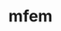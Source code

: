 ---
title: "mfem"
layout: cache
categories: [package, develop-2024-02-25]
meta: {"versions": ["4.6.0"], "compilers": ["cce@=15.0.1", "gcc@=10.3.0", "gcc@=11.1.0", "gcc@=11.4.0", "gcc@=7.3.1", "gcc@=7.5.0", "gcc@=9.4.0", "oneapi@=2024.0.0"], "oss": ["amzn2", "rhel8", "sle_hpc15", "ubuntu18.04", "ubuntu20.04", "ubuntu22.04"], "platforms": ["linux"], "targets": ["aarch64", "neoverse_n1", "neoverse_v1", "neoverse_v2", "ppc64le", "x86_64_v3", "x86_64_v4", "zen4"], "stacks": ["aws-isc", "aws-isc-aarch64", "data-vis-sdk", "e4s", "e4s-cray-rhel", "e4s-cray-sles", "e4s-neoverse-v2", "e4s-neoverse_v1", "e4s-oneapi", "e4s-power", "e4s-rocm-external", "radiuss", "radiuss-aws", "radiuss-aws-aarch64", "root"], "num_specs": 34, "num_specs_by_stack": {"root": 34, "radiuss-aws-aarch64": 4, "aws-isc-aarch64": 2, "aws-isc": 2, "radiuss-aws": 3, "e4s-cray-rhel": 1, "e4s-cray-sles": 1, "radiuss": 1, "e4s-neoverse_v1": 4, "e4s-power": 2, "data-vis-sdk": 1, "e4s": 6, "e4s-rocm-external": 2, "e4s-neoverse-v2": 4, "e4s-oneapi": 1}}
spec_details: [{"hash": "h4lrjjutmkif2r3gcek45mncnlqg4lzo", "compiler": "gcc@=7.3.1", "versions": ["4.6.0"], "os": "amzn2", "platform": "linux", "target": "aarch64", "variants": ["~amgx", "build_system=generic", "~conduit", "~cuda", "~debug", "~examples", "~exceptions", "~fms", "~ginkgo", "~gnutls", "~gslib", "~hiop", "~lapack", "~libceed", "~libunwind", "+metis", "~miniapps", "~mpfr", "+mpi", "~netcdf", "~occa", "~openmp", "patches=718f073", "~petsc", "~pumi", "~raja", "~rocm", "~shared", "~slepc", "+static", "~strumpack", "~suite-sparse", "~sundials", "~superlu-dist", "~threadsafe", "timer=auto", "~umpire", "+zlib"], "stacks": ["root", "radiuss-aws-aarch64"], "size": "-", "tarball": "https://binaries.spack.io/releases/develop-2024-02-25/build_cache/linux-amzn2-aarch64/gcc-7.3.1/mfem-4.6.0/linux-amzn2-aarch64-gcc-7.3.1-mfem-4.6.0-h4lrjjutmkif2r3gcek45mncnlqg4lzo.spack"}, {"hash": "56nprhqblot35i26jn6gowcetike5pk6", "compiler": "gcc@=7.3.1", "versions": ["4.6.0"], "os": "amzn2", "platform": "linux", "target": "aarch64", "variants": ["~amgx", "build_system=generic", "~conduit", "~cuda", "~debug", "~examples", "~exceptions", "~fms", "~ginkgo", "~gnutls", "~gslib", "~hiop", "~lapack", "~libceed", "~libunwind", "+metis", "~miniapps", "~mpfr", "+mpi", "~netcdf", "~occa", "~openmp", "patches=718f073", "~petsc", "~pumi", "~raja", "~rocm", "~shared", "~slepc", "+static", "~strumpack", "~suite-sparse", "~sundials", "~superlu-dist", "~threadsafe", "timer=auto", "~umpire", "+zlib"], "stacks": ["root", "aws-isc-aarch64"], "size": "-", "tarball": "https://binaries.spack.io/releases/develop-2024-02-25/build_cache/linux-amzn2-aarch64/gcc-7.3.1/mfem-4.6.0/linux-amzn2-aarch64-gcc-7.3.1-mfem-4.6.0-56nprhqblot35i26jn6gowcetike5pk6.spack"}, {"hash": "aeceh6vqbfpur56rpa22izkkwszd2zpj", "compiler": "gcc@=7.3.1", "versions": ["4.6.0"], "os": "amzn2", "platform": "linux", "target": "aarch64", "variants": ["~amgx", "build_system=generic", "~conduit", "~cuda", "~debug", "~examples", "~exceptions", "~fms", "~ginkgo", "~gnutls", "~gslib", "~hiop", "~lapack", "~libceed", "~libunwind", "+metis", "~miniapps", "~mpfr", "+mpi", "~netcdf", "~occa", "~openmp", "patches=718f073", "+petsc", "~pumi", "~raja", "~rocm", "~shared", "~slepc", "+static", "~strumpack", "~suite-sparse", "+sundials", "+superlu-dist", "~threadsafe", "timer=auto", "~umpire", "+zlib"], "stacks": ["root", "radiuss-aws-aarch64"], "size": "-", "tarball": "https://binaries.spack.io/releases/develop-2024-02-25/build_cache/linux-amzn2-aarch64/gcc-7.3.1/mfem-4.6.0/linux-amzn2-aarch64-gcc-7.3.1-mfem-4.6.0-aeceh6vqbfpur56rpa22izkkwszd2zpj.spack"}, {"hash": "75tzhckhsclqfcakmay3zt4ds6c2y7jz", "compiler": "gcc@=7.3.1", "versions": ["4.6.0"], "os": "amzn2", "platform": "linux", "target": "neoverse_n1", "variants": ["~amgx", "build_system=generic", "~conduit", "~cuda", "~debug", "~examples", "~exceptions", "~fms", "~ginkgo", "~gnutls", "~gslib", "~hiop", "~lapack", "~libceed", "~libunwind", "+metis", "~miniapps", "~mpfr", "+mpi", "~netcdf", "~occa", "~openmp", "patches=718f073", "~petsc", "~pumi", "~raja", "~rocm", "~shared", "~slepc", "+static", "~strumpack", "~suite-sparse", "~sundials", "~superlu-dist", "~threadsafe", "timer=auto", "~umpire", "+zlib"], "stacks": ["root", "aws-isc-aarch64"], "size": "-", "tarball": "https://binaries.spack.io/releases/develop-2024-02-25/build_cache/linux-amzn2-neoverse_n1/gcc-7.3.1/mfem-4.6.0/linux-amzn2-neoverse_n1-gcc-7.3.1-mfem-4.6.0-75tzhckhsclqfcakmay3zt4ds6c2y7jz.spack"}, {"hash": "grncogpsic2j7lye7sdcnymz4frqlnlm", "compiler": "gcc@=7.3.1", "versions": ["4.6.0"], "os": "amzn2", "platform": "linux", "target": "neoverse_n1", "variants": ["~amgx", "build_system=generic", "~conduit", "~cuda", "~debug", "~examples", "~exceptions", "~fms", "~ginkgo", "~gnutls", "~gslib", "~hiop", "~lapack", "~libceed", "~libunwind", "+metis", "~miniapps", "~mpfr", "+mpi", "~netcdf", "~occa", "~openmp", "patches=718f073", "+petsc", "~pumi", "~raja", "~rocm", "~shared", "~slepc", "+static", "~strumpack", "~suite-sparse", "+sundials", "+superlu-dist", "~threadsafe", "timer=auto", "~umpire", "+zlib"], "stacks": ["root", "radiuss-aws-aarch64"], "size": "-", "tarball": "https://binaries.spack.io/releases/develop-2024-02-25/build_cache/linux-amzn2-neoverse_n1/gcc-7.3.1/mfem-4.6.0/linux-amzn2-neoverse_n1-gcc-7.3.1-mfem-4.6.0-grncogpsic2j7lye7sdcnymz4frqlnlm.spack"}, {"hash": "sd762wf6uy77rqgpgx5cz3xi623k7cgy", "compiler": "gcc@=7.3.1", "versions": ["4.6.0"], "os": "amzn2", "platform": "linux", "target": "neoverse_n1", "variants": ["~amgx", "build_system=generic", "~conduit", "~cuda", "~debug", "~examples", "~exceptions", "~fms", "~ginkgo", "~gnutls", "~gslib", "~hiop", "~lapack", "~libceed", "~libunwind", "+metis", "~miniapps", "~mpfr", "+mpi", "~netcdf", "~occa", "~openmp", "patches=718f073", "~petsc", "~pumi", "~raja", "~rocm", "~shared", "~slepc", "+static", "~strumpack", "~suite-sparse", "~sundials", "~superlu-dist", "~threadsafe", "timer=auto", "~umpire", "+zlib"], "stacks": ["root", "radiuss-aws-aarch64"], "size": "-", "tarball": "https://binaries.spack.io/releases/develop-2024-02-25/build_cache/linux-amzn2-neoverse_n1/gcc-7.3.1/mfem-4.6.0/linux-amzn2-neoverse_n1-gcc-7.3.1-mfem-4.6.0-sd762wf6uy77rqgpgx5cz3xi623k7cgy.spack"}, {"hash": "avmirov4ihvcbdgyit3q52f6rlctvfts", "compiler": "gcc@=7.3.1", "versions": ["4.6.0"], "os": "amzn2", "platform": "linux", "target": "x86_64_v3", "variants": ["~amgx", "build_system=generic", "~conduit", "~cuda", "~debug", "~examples", "~exceptions", "~fms", "~ginkgo", "~gnutls", "~gslib", "~hiop", "~lapack", "~libceed", "~libunwind", "+metis", "~miniapps", "~mpfr", "+mpi", "~netcdf", "~occa", "~openmp", "patches=718f073", "~petsc", "~pumi", "~raja", "~rocm", "~shared", "~slepc", "+static", "~strumpack", "~suite-sparse", "~sundials", "~superlu-dist", "~threadsafe", "timer=auto", "~umpire", "+zlib"], "stacks": ["root", "aws-isc"], "size": "-", "tarball": "https://binaries.spack.io/releases/develop-2024-02-25/build_cache/linux-amzn2-x86_64_v3/gcc-7.3.1/mfem-4.6.0/linux-amzn2-x86_64_v3-gcc-7.3.1-mfem-4.6.0-avmirov4ihvcbdgyit3q52f6rlctvfts.spack"}, {"hash": "zmky45yshewu5hctbb3foagq4wc2cdkc", "compiler": "gcc@=7.3.1", "versions": ["4.6.0"], "os": "amzn2", "platform": "linux", "target": "x86_64_v3", "variants": ["~amgx", "build_system=generic", "~conduit", "~cuda", "~debug", "~examples", "~exceptions", "~fms", "~ginkgo", "~gnutls", "~gslib", "~hiop", "~lapack", "~libceed", "~libunwind", "+metis", "~miniapps", "~mpfr", "+mpi", "~netcdf", "~occa", "~openmp", "patches=718f073", "+petsc", "~pumi", "~raja", "~rocm", "~shared", "~slepc", "+static", "~strumpack", "~suite-sparse", "+sundials", "+superlu-dist", "~threadsafe", "timer=auto", "~umpire", "+zlib"], "stacks": ["radiuss-aws", "root"], "size": "-", "tarball": "https://binaries.spack.io/releases/develop-2024-02-25/build_cache/linux-amzn2-x86_64_v3/gcc-7.3.1/mfem-4.6.0/linux-amzn2-x86_64_v3-gcc-7.3.1-mfem-4.6.0-zmky45yshewu5hctbb3foagq4wc2cdkc.spack"}, {"hash": "mmk4lrmdtk635f6u3lzg5nkxsa544ft3", "compiler": "gcc@=7.3.1", "versions": ["4.6.0"], "os": "amzn2", "platform": "linux", "target": "x86_64_v3", "variants": ["~amgx", "build_system=generic", "~conduit", "+cuda", "cuda_arch=70", "~debug", "~examples", "~exceptions", "~fms", "~ginkgo", "~gnutls", "~gslib", "~hiop", "~lapack", "~libceed", "~libunwind", "+metis", "~miniapps", "~mpfr", "+mpi", "~netcdf", "~occa", "~openmp", "patches=718f073", "~petsc", "~pumi", "~raja", "~rocm", "~shared", "~slepc", "+static", "~strumpack", "~suite-sparse", "~sundials", "~superlu-dist", "~threadsafe", "timer=auto", "~umpire", "+zlib"], "stacks": ["radiuss-aws", "root"], "size": "-", "tarball": "https://binaries.spack.io/releases/develop-2024-02-25/build_cache/linux-amzn2-x86_64_v3/gcc-7.3.1/mfem-4.6.0/linux-amzn2-x86_64_v3-gcc-7.3.1-mfem-4.6.0-mmk4lrmdtk635f6u3lzg5nkxsa544ft3.spack"}, {"hash": "rb36c256mwmevuaq2gvywwjrgacmix5v", "compiler": "gcc@=7.3.1", "versions": ["4.6.0"], "os": "amzn2", "platform": "linux", "target": "x86_64_v3", "variants": ["~amgx", "build_system=generic", "~conduit", "+cuda", "cuda_arch=70", "~debug", "~examples", "~exceptions", "~fms", "~ginkgo", "~gnutls", "~gslib", "~hiop", "~lapack", "~libceed", "~libunwind", "+metis", "~miniapps", "~mpfr", "+mpi", "~netcdf", "~occa", "~openmp", "patches=718f073", "~petsc", "~pumi", "~raja", "~rocm", "~shared", "~slepc", "+static", "~strumpack", "~suite-sparse", "~sundials", "~superlu-dist", "~threadsafe", "timer=auto", "~umpire", "+zlib"], "stacks": ["root", "aws-isc"], "size": "-", "tarball": "https://binaries.spack.io/releases/develop-2024-02-25/build_cache/linux-amzn2-x86_64_v3/gcc-7.3.1/mfem-4.6.0/linux-amzn2-x86_64_v3-gcc-7.3.1-mfem-4.6.0-rb36c256mwmevuaq2gvywwjrgacmix5v.spack"}, {"hash": "rp6dw5bdtzyrbf6ironozkg3oquzi5tw", "compiler": "gcc@=7.3.1", "versions": ["4.6.0"], "os": "amzn2", "platform": "linux", "target": "x86_64_v3", "variants": ["~amgx", "build_system=generic", "~conduit", "~cuda", "~debug", "~examples", "~exceptions", "~fms", "~ginkgo", "~gnutls", "~gslib", "~hiop", "~lapack", "~libceed", "~libunwind", "+metis", "~miniapps", "~mpfr", "+mpi", "~netcdf", "~occa", "~openmp", "patches=718f073", "~petsc", "~pumi", "~raja", "~rocm", "~shared", "~slepc", "+static", "~strumpack", "~suite-sparse", "~sundials", "~superlu-dist", "~threadsafe", "timer=auto", "~umpire", "+zlib"], "stacks": ["radiuss-aws", "root"], "size": "-", "tarball": "https://binaries.spack.io/releases/develop-2024-02-25/build_cache/linux-amzn2-x86_64_v3/gcc-7.3.1/mfem-4.6.0/linux-amzn2-x86_64_v3-gcc-7.3.1-mfem-4.6.0-rp6dw5bdtzyrbf6ironozkg3oquzi5tw.spack"}, {"hash": "4i5icihswgxilhjmqor33fiu6fgcdsoc", "compiler": "cce@=15.0.1", "versions": ["4.6.0"], "os": "rhel8", "platform": "linux", "target": "zen4", "variants": ["~amgx", "build_system=generic", "~conduit", "~cuda", "~debug", "~examples", "~exceptions", "~fms", "~ginkgo", "~gnutls", "~gslib", "~hiop", "~lapack", "~libceed", "~libunwind", "+metis", "~miniapps", "~mpfr", "+mpi", "~netcdf", "~occa", "~openmp", "patches=718f073", "~petsc", "~pumi", "~raja", "~rocm", "~shared", "~slepc", "+static", "~strumpack", "~suite-sparse", "~sundials", "~superlu-dist", "~threadsafe", "timer=auto", "~umpire", "+zlib"], "stacks": ["root", "e4s-cray-rhel"], "size": "-", "tarball": "https://binaries.spack.io/releases/develop-2024-02-25/build_cache/linux-rhel8-zen4/cce-15.0.1/mfem-4.6.0/linux-rhel8-zen4-cce-15.0.1-mfem-4.6.0-4i5icihswgxilhjmqor33fiu6fgcdsoc.spack"}, {"hash": "mxeu2gcocxkhvvgckdfvrswk4ulpy3xg", "compiler": "gcc@=10.3.0", "versions": ["4.6.0"], "os": "sle_hpc15", "platform": "linux", "target": "x86_64_v4", "variants": ["~amgx", "build_system=generic", "~conduit", "~cuda", "~debug", "~examples", "~exceptions", "~fms", "~ginkgo", "~gnutls", "~gslib", "~hiop", "~lapack", "~libceed", "~libunwind", "+metis", "~miniapps", "~mpfr", "+mpi", "~netcdf", "~occa", "~openmp", "patches=718f073", "~petsc", "~pumi", "~raja", "~rocm", "~shared", "~slepc", "+static", "~strumpack", "~suite-sparse", "~sundials", "~superlu-dist", "~threadsafe", "timer=auto", "~umpire", "+zlib"], "stacks": ["root", "e4s-cray-sles"], "size": "-", "tarball": "https://binaries.spack.io/releases/develop-2024-02-25/build_cache/linux-sle_hpc15-x86_64_v4/gcc-10.3.0/mfem-4.6.0/linux-sle_hpc15-x86_64_v4-gcc-10.3.0-mfem-4.6.0-mxeu2gcocxkhvvgckdfvrswk4ulpy3xg.spack"}, {"hash": "nj5nauwefiros52oa73ayjzs5lrejsgr", "compiler": "gcc@=7.5.0", "versions": ["4.6.0"], "os": "ubuntu18.04", "platform": "linux", "target": "x86_64_v3", "variants": ["~amgx", "build_system=generic", "~conduit", "~cuda", "~debug", "~examples", "~exceptions", "~fms", "~ginkgo", "~gnutls", "~gslib", "~hiop", "~lapack", "~libceed", "~libunwind", "+metis", "~miniapps", "~mpfr", "+mpi", "~netcdf", "~occa", "~openmp", "patches=718f073", "~petsc", "~pumi", "~raja", "~rocm", "~shared", "~slepc", "+static", "~strumpack", "~suite-sparse", "~sundials", "~superlu-dist", "~threadsafe", "timer=auto", "~umpire", "+zlib"], "stacks": ["root", "radiuss"], "size": "-", "tarball": "https://binaries.spack.io/releases/develop-2024-02-25/build_cache/linux-ubuntu18.04-x86_64_v3/gcc-7.5.0/mfem-4.6.0/linux-ubuntu18.04-x86_64_v3-gcc-7.5.0-mfem-4.6.0-nj5nauwefiros52oa73ayjzs5lrejsgr.spack"}, {"hash": "qaljldf2wf3l6pqrrpxo6cbs5eksujqv", "compiler": "gcc@=11.4.0", "versions": ["4.6.0"], "os": "ubuntu20.04", "platform": "linux", "target": "neoverse_v1", "variants": ["~amgx", "build_system=generic", "~conduit", "+cuda", "cuda_arch=75", "~debug", "~examples", "~exceptions", "~fms", "~ginkgo", "~gnutls", "~gslib", "~hiop", "~lapack", "~libceed", "~libunwind", "+metis", "~miniapps", "~mpfr", "+mpi", "~netcdf", "~occa", "~openmp", "patches=718f073", "~petsc", "~pumi", "~raja", "~rocm", "~shared", "~slepc", "+static", "~strumpack", "~suite-sparse", "~sundials", "~superlu-dist", "~threadsafe", "timer=auto", "~umpire", "+zlib"], "stacks": ["root", "e4s-neoverse_v1"], "size": "-", "tarball": "https://binaries.spack.io/releases/develop-2024-02-25/build_cache/linux-ubuntu20.04-neoverse_v1/gcc-11.4.0/mfem-4.6.0/linux-ubuntu20.04-neoverse_v1-gcc-11.4.0-mfem-4.6.0-qaljldf2wf3l6pqrrpxo6cbs5eksujqv.spack"}, {"hash": "fmydmwlmf3hiq3hnbpyn3fmy2woili6b", "compiler": "gcc@=11.4.0", "versions": ["4.6.0"], "os": "ubuntu20.04", "platform": "linux", "target": "neoverse_v1", "variants": ["~amgx", "build_system=generic", "~conduit", "+cuda", "cuda_arch=90", "~debug", "~examples", "~exceptions", "~fms", "~ginkgo", "~gnutls", "~gslib", "~hiop", "~lapack", "~libceed", "~libunwind", "+metis", "~miniapps", "~mpfr", "+mpi", "~netcdf", "~occa", "~openmp", "patches=718f073", "~petsc", "~pumi", "~raja", "~rocm", "~shared", "~slepc", "+static", "~strumpack", "~suite-sparse", "~sundials", "~superlu-dist", "~threadsafe", "timer=auto", "~umpire", "+zlib"], "stacks": ["root", "e4s-neoverse_v1"], "size": "-", "tarball": "https://binaries.spack.io/releases/develop-2024-02-25/build_cache/linux-ubuntu20.04-neoverse_v1/gcc-11.4.0/mfem-4.6.0/linux-ubuntu20.04-neoverse_v1-gcc-11.4.0-mfem-4.6.0-fmydmwlmf3hiq3hnbpyn3fmy2woili6b.spack"}, {"hash": "o73rztsoxbbbjrrtxrpjvjuwgeqq4wqd", "compiler": "gcc@=11.4.0", "versions": ["4.6.0"], "os": "ubuntu20.04", "platform": "linux", "target": "neoverse_v1", "variants": ["~amgx", "build_system=generic", "~conduit", "~cuda", "~debug", "~examples", "~exceptions", "~fms", "~ginkgo", "~gnutls", "~gslib", "~hiop", "~lapack", "~libceed", "~libunwind", "+metis", "~miniapps", "~mpfr", "+mpi", "~netcdf", "~occa", "~openmp", "patches=718f073", "~petsc", "~pumi", "~raja", "~rocm", "~shared", "~slepc", "+static", "~strumpack", "~suite-sparse", "~sundials", "~superlu-dist", "~threadsafe", "timer=auto", "~umpire", "+zlib"], "stacks": ["root", "e4s-neoverse_v1"], "size": "-", "tarball": "https://binaries.spack.io/releases/develop-2024-02-25/build_cache/linux-ubuntu20.04-neoverse_v1/gcc-11.4.0/mfem-4.6.0/linux-ubuntu20.04-neoverse_v1-gcc-11.4.0-mfem-4.6.0-o73rztsoxbbbjrrtxrpjvjuwgeqq4wqd.spack"}, {"hash": "txsistqfocbw3cl3hp2cu6wklcurjwry", "compiler": "gcc@=11.4.0", "versions": ["4.6.0"], "os": "ubuntu20.04", "platform": "linux", "target": "neoverse_v1", "variants": ["~amgx", "build_system=generic", "~conduit", "+cuda", "cuda_arch=80", "~debug", "~examples", "~exceptions", "~fms", "~ginkgo", "~gnutls", "~gslib", "~hiop", "~lapack", "~libceed", "~libunwind", "+metis", "~miniapps", "~mpfr", "+mpi", "~netcdf", "~occa", "~openmp", "patches=718f073", "~petsc", "~pumi", "~raja", "~rocm", "~shared", "~slepc", "+static", "~strumpack", "~suite-sparse", "~sundials", "~superlu-dist", "~threadsafe", "timer=auto", "~umpire", "+zlib"], "stacks": ["root", "e4s-neoverse_v1"], "size": "-", "tarball": "https://binaries.spack.io/releases/develop-2024-02-25/build_cache/linux-ubuntu20.04-neoverse_v1/gcc-11.4.0/mfem-4.6.0/linux-ubuntu20.04-neoverse_v1-gcc-11.4.0-mfem-4.6.0-txsistqfocbw3cl3hp2cu6wklcurjwry.spack"}, {"hash": "rtsgsiuvwjhmc4bsfacmkya5tccaxcal", "compiler": "gcc@=9.4.0", "versions": ["4.6.0"], "os": "ubuntu20.04", "platform": "linux", "target": "ppc64le", "variants": ["~amgx", "build_system=generic", "~conduit", "+cuda", "cuda_arch=70", "~debug", "~examples", "~exceptions", "~fms", "~ginkgo", "~gnutls", "~gslib", "~hiop", "~lapack", "~libceed", "~libunwind", "+metis", "~miniapps", "~mpfr", "+mpi", "~netcdf", "~occa", "~openmp", "patches=718f073", "~petsc", "~pumi", "~raja", "~rocm", "~shared", "~slepc", "+static", "~strumpack", "~suite-sparse", "~sundials", "~superlu-dist", "~threadsafe", "timer=auto", "~umpire", "+zlib"], "stacks": ["root", "e4s-power"], "size": "-", "tarball": "https://binaries.spack.io/releases/develop-2024-02-25/build_cache/linux-ubuntu20.04-ppc64le/gcc-9.4.0/mfem-4.6.0/linux-ubuntu20.04-ppc64le-gcc-9.4.0-mfem-4.6.0-rtsgsiuvwjhmc4bsfacmkya5tccaxcal.spack"}, {"hash": "shn7gge64ujsqldkkdj5helukgmhvyk5", "compiler": "gcc@=9.4.0", "versions": ["4.6.0"], "os": "ubuntu20.04", "platform": "linux", "target": "ppc64le", "variants": ["~amgx", "build_system=generic", "~conduit", "~cuda", "~debug", "~examples", "~exceptions", "~fms", "~ginkgo", "~gnutls", "~gslib", "~hiop", "~lapack", "~libceed", "~libunwind", "+metis", "~miniapps", "~mpfr", "+mpi", "~netcdf", "~occa", "~openmp", "patches=718f073", "~petsc", "~pumi", "~raja", "~rocm", "~shared", "~slepc", "+static", "~strumpack", "~suite-sparse", "~sundials", "~superlu-dist", "~threadsafe", "timer=auto", "~umpire", "+zlib"], "stacks": ["root", "e4s-power"], "size": "-", "tarball": "https://binaries.spack.io/releases/develop-2024-02-25/build_cache/linux-ubuntu20.04-ppc64le/gcc-9.4.0/mfem-4.6.0/linux-ubuntu20.04-ppc64le-gcc-9.4.0-mfem-4.6.0-shn7gge64ujsqldkkdj5helukgmhvyk5.spack"}, {"hash": "lzrgr5jetdgibnn7o3muydj43wf6uwxp", "compiler": "gcc@=11.1.0", "versions": ["4.6.0"], "os": "ubuntu20.04", "platform": "linux", "target": "x86_64_v3", "variants": ["~amgx", "build_system=generic", "+conduit", "~cuda", "~debug", "~examples", "+exceptions", "+fms", "~ginkgo", "~gnutls", "~gslib", "~hiop", "~lapack", "~libceed", "~libunwind", "+metis", "~miniapps", "~mpfr", "+mpi", "~netcdf", "~occa", "~openmp", "patches=718f073", "~petsc", "~pumi", "~raja", "~rocm", "+shared", "~slepc", "+static", "~strumpack", "~suite-sparse", "~sundials", "~superlu-dist", "~threadsafe", "timer=auto", "~umpire", "+zlib"], "stacks": ["root", "data-vis-sdk"], "size": "-", "tarball": "https://binaries.spack.io/releases/develop-2024-02-25/build_cache/linux-ubuntu20.04-x86_64_v3/gcc-11.1.0/mfem-4.6.0/linux-ubuntu20.04-x86_64_v3-gcc-11.1.0-mfem-4.6.0-lzrgr5jetdgibnn7o3muydj43wf6uwxp.spack"}, {"hash": "bqvroctbfewnmg4jlqbpbwu6kqbwc4a5", "compiler": "gcc@=11.4.0", "versions": ["4.6.0"], "os": "ubuntu20.04", "platform": "linux", "target": "x86_64_v3", "variants": ["~amgx", "build_system=generic", "+conduit", "~cuda", "~debug", "~examples", "+exceptions", "+fms", "~ginkgo", "~gnutls", "~gslib", "~hiop", "~lapack", "~libceed", "~libunwind", "+metis", "~miniapps", "~mpfr", "+mpi", "~netcdf", "~occa", "~openmp", "patches=718f073", "~petsc", "~pumi", "~raja", "~rocm", "+shared", "~slepc", "+static", "~strumpack", "~suite-sparse", "~sundials", "~superlu-dist", "~threadsafe", "timer=auto", "~umpire", "+zlib"], "stacks": ["e4s", "root"], "size": "-", "tarball": "https://binaries.spack.io/releases/develop-2024-02-25/build_cache/linux-ubuntu20.04-x86_64_v3/gcc-11.4.0/mfem-4.6.0/linux-ubuntu20.04-x86_64_v3-gcc-11.4.0-mfem-4.6.0-bqvroctbfewnmg4jlqbpbwu6kqbwc4a5.spack"}, {"hash": "vatipuj3rdo2wimijlko27yhsw6a6yqs", "compiler": "gcc@=11.4.0", "versions": ["4.6.0"], "os": "ubuntu20.04", "platform": "linux", "target": "x86_64_v3", "variants": ["amdgpu_target=gfx90a", "~amgx", "build_system=generic", "~conduit", "~cuda", "~debug", "~examples", "~exceptions", "~fms", "~ginkgo", "~gnutls", "~gslib", "~hiop", "~lapack", "~libceed", "~libunwind", "+metis", "~miniapps", "~mpfr", "+mpi", "~netcdf", "~occa", "~openmp", "patches=718f073", "~petsc", "~pumi", "~raja", "+rocm", "~shared", "~slepc", "+static", "~strumpack", "~suite-sparse", "~sundials", "~superlu-dist", "~threadsafe", "timer=auto", "~umpire", "+zlib"], "stacks": ["root", "e4s-rocm-external"], "size": "-", "tarball": "https://binaries.spack.io/releases/develop-2024-02-25/build_cache/linux-ubuntu20.04-x86_64_v3/gcc-11.4.0/mfem-4.6.0/linux-ubuntu20.04-x86_64_v3-gcc-11.4.0-mfem-4.6.0-vatipuj3rdo2wimijlko27yhsw6a6yqs.spack"}, {"hash": "ke4lqymixkegjoasicvfpd6f2y555ws7", "compiler": "gcc@=11.4.0", "versions": ["4.6.0"], "os": "ubuntu20.04", "platform": "linux", "target": "x86_64_v3", "variants": ["~amgx", "build_system=generic", "~conduit", "~cuda", "~debug", "~examples", "~exceptions", "~fms", "~ginkgo", "~gnutls", "~gslib", "~hiop", "~lapack", "~libceed", "~libunwind", "+metis", "~miniapps", "~mpfr", "+mpi", "~netcdf", "~occa", "~openmp", "patches=718f073", "~petsc", "~pumi", "~raja", "~rocm", "~shared", "~slepc", "+static", "~strumpack", "~suite-sparse", "~sundials", "~superlu-dist", "~threadsafe", "timer=auto", "~umpire", "+zlib"], "stacks": ["e4s", "root"], "size": "-", "tarball": "https://binaries.spack.io/releases/develop-2024-02-25/build_cache/linux-ubuntu20.04-x86_64_v3/gcc-11.4.0/mfem-4.6.0/linux-ubuntu20.04-x86_64_v3-gcc-11.4.0-mfem-4.6.0-ke4lqymixkegjoasicvfpd6f2y555ws7.spack"}, {"hash": "45lxx6ftwmrbirr56sgu63qwcmzxkpck", "compiler": "gcc@=11.4.0", "versions": ["4.6.0"], "os": "ubuntu20.04", "platform": "linux", "target": "x86_64_v3", "variants": ["amdgpu_target=gfx908", "~amgx", "build_system=generic", "~conduit", "~cuda", "~debug", "~examples", "~exceptions", "~fms", "~ginkgo", "~gnutls", "~gslib", "~hiop", "~lapack", "~libceed", "~libunwind", "+metis", "~miniapps", "~mpfr", "+mpi", "~netcdf", "~occa", "~openmp", "patches=718f073,99e1ef8", "~petsc", "~pumi", "~raja", "+rocm", "~shared", "~slepc", "+static", "~strumpack", "~suite-sparse", "~sundials", "~superlu-dist", "~threadsafe", "timer=auto", "~umpire", "+zlib"], "stacks": ["e4s", "root"], "size": "-", "tarball": "https://binaries.spack.io/releases/develop-2024-02-25/build_cache/linux-ubuntu20.04-x86_64_v3/gcc-11.4.0/mfem-4.6.0/linux-ubuntu20.04-x86_64_v3-gcc-11.4.0-mfem-4.6.0-45lxx6ftwmrbirr56sgu63qwcmzxkpck.spack"}, {"hash": "gzdrvpnz2qvfe7rn6qslyeforqmg2ml2", "compiler": "gcc@=11.4.0", "versions": ["4.6.0"], "os": "ubuntu20.04", "platform": "linux", "target": "x86_64_v3", "variants": ["amdgpu_target=gfx908", "~amgx", "build_system=generic", "~conduit", "~cuda", "~debug", "~examples", "~exceptions", "~fms", "~ginkgo", "~gnutls", "~gslib", "~hiop", "~lapack", "~libceed", "~libunwind", "+metis", "~miniapps", "~mpfr", "+mpi", "~netcdf", "~occa", "~openmp", "patches=718f073", "~petsc", "~pumi", "~raja", "+rocm", "~shared", "~slepc", "+static", "~strumpack", "~suite-sparse", "~sundials", "~superlu-dist", "~threadsafe", "timer=auto", "~umpire", "+zlib"], "stacks": ["root", "e4s-rocm-external"], "size": "-", "tarball": "https://binaries.spack.io/releases/develop-2024-02-25/build_cache/linux-ubuntu20.04-x86_64_v3/gcc-11.4.0/mfem-4.6.0/linux-ubuntu20.04-x86_64_v3-gcc-11.4.0-mfem-4.6.0-gzdrvpnz2qvfe7rn6qslyeforqmg2ml2.spack"}, {"hash": "gyxujzjkrzspq5spq4oz2mup5biwpisn", "compiler": "gcc@=11.4.0", "versions": ["4.6.0"], "os": "ubuntu20.04", "platform": "linux", "target": "x86_64_v3", "variants": ["~amgx", "build_system=generic", "~conduit", "+cuda", "cuda_arch=80", "~debug", "~examples", "~exceptions", "~fms", "~ginkgo", "~gnutls", "~gslib", "~hiop", "~lapack", "~libceed", "~libunwind", "+metis", "~miniapps", "~mpfr", "+mpi", "~netcdf", "~occa", "~openmp", "patches=718f073", "~petsc", "~pumi", "~raja", "~rocm", "~shared", "~slepc", "+static", "~strumpack", "~suite-sparse", "~sundials", "~superlu-dist", "~threadsafe", "timer=auto", "~umpire", "+zlib"], "stacks": ["e4s", "root"], "size": "-", "tarball": "https://binaries.spack.io/releases/develop-2024-02-25/build_cache/linux-ubuntu20.04-x86_64_v3/gcc-11.4.0/mfem-4.6.0/linux-ubuntu20.04-x86_64_v3-gcc-11.4.0-mfem-4.6.0-gyxujzjkrzspq5spq4oz2mup5biwpisn.spack"}, {"hash": "nadnhvzqxet4zamwibd6h3bwmswwsp5a", "compiler": "gcc@=11.4.0", "versions": ["4.6.0"], "os": "ubuntu20.04", "platform": "linux", "target": "x86_64_v3", "variants": ["amdgpu_target=gfx90a", "~amgx", "build_system=generic", "~conduit", "~cuda", "~debug", "~examples", "~exceptions", "~fms", "~ginkgo", "~gnutls", "~gslib", "~hiop", "~lapack", "~libceed", "~libunwind", "+metis", "~miniapps", "~mpfr", "+mpi", "~netcdf", "~occa", "~openmp", "patches=718f073,99e1ef8", "~petsc", "~pumi", "~raja", "+rocm", "~shared", "~slepc", "+static", "~strumpack", "~suite-sparse", "~sundials", "~superlu-dist", "~threadsafe", "timer=auto", "~umpire", "+zlib"], "stacks": ["e4s", "root"], "size": "-", "tarball": "https://binaries.spack.io/releases/develop-2024-02-25/build_cache/linux-ubuntu20.04-x86_64_v3/gcc-11.4.0/mfem-4.6.0/linux-ubuntu20.04-x86_64_v3-gcc-11.4.0-mfem-4.6.0-nadnhvzqxet4zamwibd6h3bwmswwsp5a.spack"}, {"hash": "x6yir7pvvtpgflh5xytyl3hphxvyougz", "compiler": "gcc@=11.4.0", "versions": ["4.6.0"], "os": "ubuntu20.04", "platform": "linux", "target": "x86_64_v3", "variants": ["~amgx", "build_system=generic", "~conduit", "+cuda", "cuda_arch=90", "~debug", "~examples", "~exceptions", "~fms", "~ginkgo", "~gnutls", "~gslib", "~hiop", "~lapack", "~libceed", "~libunwind", "+metis", "~miniapps", "~mpfr", "+mpi", "~netcdf", "~occa", "~openmp", "patches=718f073", "~petsc", "~pumi", "~raja", "~rocm", "~shared", "~slepc", "+static", "~strumpack", "~suite-sparse", "~sundials", "~superlu-dist", "~threadsafe", "timer=auto", "~umpire", "+zlib"], "stacks": ["e4s", "root"], "size": "-", "tarball": "https://binaries.spack.io/releases/develop-2024-02-25/build_cache/linux-ubuntu20.04-x86_64_v3/gcc-11.4.0/mfem-4.6.0/linux-ubuntu20.04-x86_64_v3-gcc-11.4.0-mfem-4.6.0-x6yir7pvvtpgflh5xytyl3hphxvyougz.spack"}, {"hash": "6mmashuxuj6bzmrxcam3nvfrxsdmhtvg", "compiler": "gcc@=11.4.0", "versions": ["4.6.0"], "os": "ubuntu22.04", "platform": "linux", "target": "neoverse_v2", "variants": ["~amgx", "build_system=generic", "~conduit", "~cuda", "~debug", "~examples", "~exceptions", "~fms", "~ginkgo", "~gnutls", "~gslib", "~hiop", "~lapack", "~libceed", "~libunwind", "+metis", "~miniapps", "~mpfr", "+mpi", "~netcdf", "~occa", "~openmp", "patches=718f073", "~petsc", "~pumi", "~raja", "~rocm", "~shared", "~slepc", "+static", "~strumpack", "~suite-sparse", "~sundials", "~superlu-dist", "~threadsafe", "timer=auto", "~umpire", "+zlib"], "stacks": ["e4s-neoverse-v2", "root"], "size": "-", "tarball": "https://binaries.spack.io/releases/develop-2024-02-25/build_cache/linux-ubuntu22.04-neoverse_v2/gcc-11.4.0/mfem-4.6.0/linux-ubuntu22.04-neoverse_v2-gcc-11.4.0-mfem-4.6.0-6mmashuxuj6bzmrxcam3nvfrxsdmhtvg.spack"}, {"hash": "nmwjmcympxohpqq5lbbrovbjmyztkseo", "compiler": "gcc@=11.4.0", "versions": ["4.6.0"], "os": "ubuntu22.04", "platform": "linux", "target": "neoverse_v2", "variants": ["~amgx", "build_system=generic", "~conduit", "+cuda", "cuda_arch=75", "~debug", "~examples", "~exceptions", "~fms", "~ginkgo", "~gnutls", "~gslib", "~hiop", "~lapack", "~libceed", "~libunwind", "+metis", "~miniapps", "~mpfr", "+mpi", "~netcdf", "~occa", "~openmp", "patches=718f073", "~petsc", "~pumi", "~raja", "~rocm", "~shared", "~slepc", "+static", "~strumpack", "~suite-sparse", "~sundials", "~superlu-dist", "~threadsafe", "timer=auto", "~umpire", "+zlib"], "stacks": ["e4s-neoverse-v2", "root"], "size": "-", "tarball": "https://binaries.spack.io/releases/develop-2024-02-25/build_cache/linux-ubuntu22.04-neoverse_v2/gcc-11.4.0/mfem-4.6.0/linux-ubuntu22.04-neoverse_v2-gcc-11.4.0-mfem-4.6.0-nmwjmcympxohpqq5lbbrovbjmyztkseo.spack"}, {"hash": "mra6tdnj2s4jphzpctjfd54cve76qcjl", "compiler": "gcc@=11.4.0", "versions": ["4.6.0"], "os": "ubuntu22.04", "platform": "linux", "target": "neoverse_v2", "variants": ["~amgx", "build_system=generic", "~conduit", "+cuda", "cuda_arch=80", "~debug", "~examples", "~exceptions", "~fms", "~ginkgo", "~gnutls", "~gslib", "~hiop", "~lapack", "~libceed", "~libunwind", "+metis", "~miniapps", "~mpfr", "+mpi", "~netcdf", "~occa", "~openmp", "patches=718f073", "~petsc", "~pumi", "~raja", "~rocm", "~shared", "~slepc", "+static", "~strumpack", "~suite-sparse", "~sundials", "~superlu-dist", "~threadsafe", "timer=auto", "~umpire", "+zlib"], "stacks": ["e4s-neoverse-v2", "root"], "size": "-", "tarball": "https://binaries.spack.io/releases/develop-2024-02-25/build_cache/linux-ubuntu22.04-neoverse_v2/gcc-11.4.0/mfem-4.6.0/linux-ubuntu22.04-neoverse_v2-gcc-11.4.0-mfem-4.6.0-mra6tdnj2s4jphzpctjfd54cve76qcjl.spack"}, {"hash": "nbpew4y2mz76frtdmbrxaov3vn37cmor", "compiler": "gcc@=11.4.0", "versions": ["4.6.0"], "os": "ubuntu22.04", "platform": "linux", "target": "neoverse_v2", "variants": ["~amgx", "build_system=generic", "~conduit", "+cuda", "cuda_arch=90", "~debug", "~examples", "~exceptions", "~fms", "~ginkgo", "~gnutls", "~gslib", "~hiop", "~lapack", "~libceed", "~libunwind", "+metis", "~miniapps", "~mpfr", "+mpi", "~netcdf", "~occa", "~openmp", "patches=718f073", "~petsc", "~pumi", "~raja", "~rocm", "~shared", "~slepc", "+static", "~strumpack", "~suite-sparse", "~sundials", "~superlu-dist", "~threadsafe", "timer=auto", "~umpire", "+zlib"], "stacks": ["e4s-neoverse-v2", "root"], "size": "-", "tarball": "https://binaries.spack.io/releases/develop-2024-02-25/build_cache/linux-ubuntu22.04-neoverse_v2/gcc-11.4.0/mfem-4.6.0/linux-ubuntu22.04-neoverse_v2-gcc-11.4.0-mfem-4.6.0-nbpew4y2mz76frtdmbrxaov3vn37cmor.spack"}, {"hash": "dal2rk4pznvp3y2jz6es7izbwpqu3aeu", "compiler": "oneapi@=2024.0.0", "versions": ["4.6.0"], "os": "ubuntu22.04", "platform": "linux", "target": "x86_64_v3", "variants": ["~amgx", "build_system=generic", "~conduit", "~cuda", "~debug", "~examples", "~exceptions", "~fms", "~ginkgo", "~gnutls", "~gslib", "~hiop", "~lapack", "~libceed", "~libunwind", "+metis", "~miniapps", "~mpfr", "+mpi", "~netcdf", "~occa", "~openmp", "patches=718f073", "~petsc", "~pumi", "~raja", "~rocm", "~shared", "~slepc", "+static", "~strumpack", "~suite-sparse", "~sundials", "~superlu-dist", "~threadsafe", "timer=auto", "~umpire", "+zlib"], "stacks": ["e4s-oneapi", "root"], "size": "-", "tarball": "https://binaries.spack.io/releases/develop-2024-02-25/build_cache/linux-ubuntu22.04-x86_64_v3/oneapi-2024.0.0/mfem-4.6.0/linux-ubuntu22.04-x86_64_v3-oneapi-2024.0.0-mfem-4.6.0-dal2rk4pznvp3y2jz6es7izbwpqu3aeu.spack"}]
---